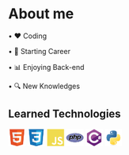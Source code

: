 # About me

• ❤️ Coding

• 💼 Starting Career

• 📊 Enjoying Back-end

• 🔍 New Knowledges

## Learned Technologies

<code><img height="35" alt="html" src="https://raw.githubusercontent.com/devicons/devicon/master/icons/html5/html5-original.svg"></code>
<code><img height="35" alt="css" src="https://raw.githubusercontent.com/devicons/devicon/master/icons/css3/css3-original.svg"></code>
<code><img height="35" alt="javascript" src="https://raw.githubusercontent.com/devicons/devicon/master/icons/javascript/javascript-plain.svg"></code>
<code><img height="35" alt="php" src="https://raw.githubusercontent.com/devicons/devicon/master/icons/php/php-original.svg"></code>
<code><img height="35" alt="csharp" src="https://raw.githubusercontent.com/devicons/devicon/master/icons/csharp/csharp-original.svg"></code>
<code><img height="35" alt="python" src="https://raw.githubusercontent.com/devicons/devicon/master/icons/python/python-original.svg"></code>
